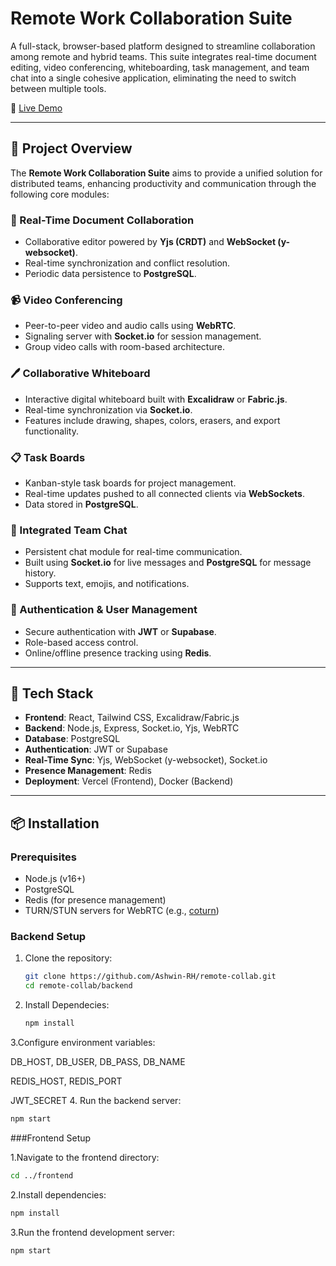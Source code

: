 # Remote Work Collaboration Suite

A full-stack, browser-based platform designed to streamline collaboration among remote and hybrid teams. This suite integrates real-time document editing, video conferencing, whiteboarding, task management, and team chat into a single cohesive application, eliminating the need to switch between multiple tools.

🔗 [Live Demo](https://remote-collab-gules.vercel.app) 

---

## 🚀 Project Overview

The **Remote Work Collaboration Suite** aims to provide a unified solution for distributed teams, enhancing productivity and communication through the following core modules:

### 📝 Real-Time Document Collaboration
- Collaborative editor powered by **Yjs (CRDT)** and **WebSocket (y-websocket)**.  
- Real-time synchronization and conflict resolution.  
- Periodic data persistence to **PostgreSQL**.

### 📹 Video Conferencing
- Peer-to-peer video and audio calls using **WebRTC**.  
- Signaling server with **Socket.io** for session management.  
- Group video calls with room-based architecture.

### 🖊 Collaborative Whiteboard
- Interactive digital whiteboard built with **Excalidraw** or **Fabric.js**.  
- Real-time synchronization via **Socket.io**.  
- Features include drawing, shapes, colors, erasers, and export functionality.

### 📋 Task Boards
- Kanban-style task boards for project management.  
- Real-time updates pushed to all connected clients via **WebSockets**.  
- Data stored in **PostgreSQL**.

### 💬 Integrated Team Chat
- Persistent chat module for real-time communication.  
- Built using **Socket.io** for live messages and **PostgreSQL** for message history.  
- Supports text, emojis, and notifications.

### 🔐 Authentication & User Management
- Secure authentication with **JWT** or **Supabase**.  
- Role-based access control.  
- Online/offline presence tracking using **Redis**.

---

## 🧰 Tech Stack

- **Frontend**: React, Tailwind CSS, Excalidraw/Fabric.js  
- **Backend**: Node.js, Express, Socket.io, Yjs, WebRTC  
- **Database**: PostgreSQL  
- **Authentication**: JWT or Supabase  
- **Real-Time Sync**: Yjs, WebSocket (y-websocket), Socket.io  
- **Presence Management**: Redis  
- **Deployment**: Vercel (Frontend), Docker (Backend)  

---

## 📦 Installation

### Prerequisites
- Node.js (v16+)  
- PostgreSQL  
- Redis (for presence management)  
- TURN/STUN servers for WebRTC (e.g., [coturn](https://github.com/coturn/coturn))

### Backend Setup
1. Clone the repository:
   ```bash
   git clone https://github.com/Ashwin-RH/remote-collab.git
   cd remote-collab/backend

2. Install Dependecies:
   ```bash
   npm install
3.Configure environment variables:

DB_HOST, DB_USER, DB_PASS, DB_NAME

REDIS_HOST, REDIS_PORT

JWT_SECRET
4. Run the backend server:
   ```bash
   npm start
```

###Frontend Setup

1.Navigate to the frontend directory:
   ```bash
   cd ../frontend
   ```
2.Install dependencies:
   ```bash
   npm install
   ```

3.Run the frontend development server:
   ```bash
npm start
```
